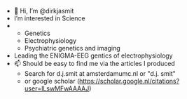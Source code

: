 - 👋 Hi, I’m @dirkjasmit
- I’m interested in Science
-   * Genetics
    * Electrophysiology
    * Psychiatric genetics and imaging 
- Leading the ENIGMA-EEG gentics of electrophysiology
- 📫 Should be easy to find me via the articles I produced
    * Search for d.j.smit at amsterdamumc.nl or "d.j. smit"
    * or google scholar (https://scholar.google.nl/citations?user=lLswMFwAAAAJ)

<!---
dirkjasmit/dirkjasmit is a ✨ special ✨ repository because its `README.md` (this file) appears on your GitHub profile.
You can click the Preview link to take a look at your changes.
--->
